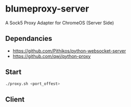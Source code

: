 # blumeproxy-server
A Sock5 Proxy Adapter for ChromeOS (Server Side)


## Dependancies
- https://github.com/Pithikos/python-websocket-server
- https://github.com/qwj/python-proxy

## Start
```sh 
./proxy.sh <port_offest>
```

## Client
